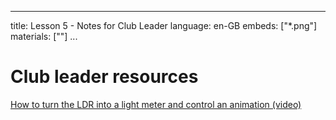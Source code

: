 * * *

title: Lesson 5 - Notes for Club Leader language: en-GB embeds: ["*.png"] materials: [""] ...

# Club leader resources

[How to turn the LDR into a light meter and control an animation (video)](https://www.youtube.com/watch?v=KYvgrjsNqv0&index=8&list=PL3qxdM6ba83Rn1qTnqwhxzf8IpF71NppC)